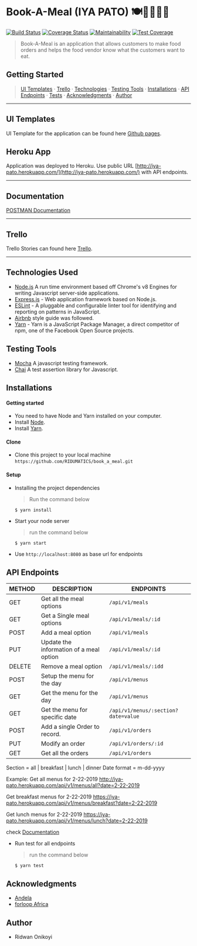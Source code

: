 # Book-A-Meal (IYA PATO) 🍽🥗🍔😋🍗
[![Build Status](https://travis-ci.com/RIDUMATICS/book_a_meal.svg?branch=develop)](https://travis-ci.com/RIDUMATICS/book_a_meal) [![Coverage Status](https://coveralls.io/repos/github/RIDUMATICS/book_a_meal/badge.svg?branch=develop)](https://coveralls.io/github/RIDUMATICS/book_a_meal?branch=develop) [![Maintainability](https://api.codeclimate.com/v1/badges/8a45c91f27cb5905b15a/maintainability)](https://codeclimate.com/github/RIDUMATICS/book_a_meal/maintainability) [![Test Coverage](https://api.codeclimate.com/v1/badges/8a45c91f27cb5905b15a/test_coverage)](https://codeclimate.com/github/RIDUMATICS/book_a_meal/test_coverage)


>Book-A-Meal is an application that allows customers to make food orders and helps the food vendor know what the customers want to eat.

## Getting Started

> [UI Templates](#ui-templates) &middot; [Trello](#trello) &middot; [Technologies](#technologies-used) &middot; [Testing Tools](#testing-tools) &middot; [Installations](#installations) &middot; [API Endpoints](#api-endpoints) &middot; [Tests](#tests) &middot; [Acknowledgments](#acknowledgments) &middot; [Author](#author)

---

## UI Templates

UI Template for the application can be found here [Github pages](https://ridumatics.github.io/book_a_meal/frontend/index.html).

## Heroku App

Application was deployed to Heroku. Use public URL [http://iya-pato.herokuapp.com/](http://iya-pato.herokuapp.com/) with API endpoints.

---

## Documentation

[POSTMAN Documentation](https://documenter.getpostman.com/view/6765162/S11HuJhd)

---

## Trello

Trello Stories can found here [Trello](https://trello.com/b/cxO2xaT3/book-a-meal).

---

## Technologies Used

[node]: (https://nodejs.org)

- [Node.js](node) A run time environment based off Chrome's v8 Engines for writing Javascript server-side applications.
- [Express.js](https://expressjs.com) - Web application framework based on Node.js.
- [ESLint](https://eslint.org/) - A pluggable and configurable linter tool for identifying and reporting on patterns in JavaScript.
- [Airbnb](https://www.npmjs.com/package/eslint-config-airbnb) style guide was followed.
- [Yarn](https://yarnpkg.com/) -  Yarn is a JavaScript Package Manager, a direct competitor of npm, one of the Facebook Open Source projects.

## Testing Tools

- [Mocha](https://mochajs.org/) A javascript testing framework.
- [Chai](https://chaijs.com) A test assertion library for Javascript.

## Installations

#### Getting started

- You need to have Node and Yarn installed on your computer.
- Install [Node](node).
- Install [Yarn](https://yarnpkg.com/lang/en/docs/install/#windows-stable).

#### Clone

- Clone this project to your local machine `https://github.com/RIDUMATICS/book_a_meal.git`

#### Setup

- Installing the project dependencies
  > Run the command below
  ```shell
  $ yarn install
  ```
- Start your node server
  > run the command below
  ```shell
  $ yarn start
  ```
- Use `http://localhost:8080` as base url for endpoints
  
## API Endpoints

| METHOD | DESCRIPTION                             | ENDPOINTS                           |
| ------ | --------------------------------------- | ------------------------------------|
| GET    | Get all the meal options                | `/api/v1/meals`                     |
| GET    | Get a Single meal options               | `/api/v1/meals/:id`                 |
| POST   | Add a meal option                       | `/api/v1/meals`                     |
| PUT    | Update the information of a meal option | `/api/v1/meals/:id`                 |
| DELETE | Remove a meal option                    | `/api/v1/meals/:idd`                |
| POST   | Setup the menu for the day              | `/api/v1/menus`                     |
| GET    | Get the menu for the day                | `/api/v1/menus`                     |
| GET    | Get the menu for specific date          | `/api/v1/menus/:section?date=value` |
| POST   | Add a single Order to record.           | `/api/v1/orders`                    |
| PUT    | Modify an order                         | `/api/v1/orders/:id`                |
| GET    | Get all the orders                      | `/api/v1/orders`                    |

Section = all | breakfast | lunch | dinner
Date format = m-dd-yyyy

Example:
Get all menus for 2-22-2019
http://iya-pato.herokuapp.com/api/v1/menus/all?date=2-22-2019

Get breakfast menus for 2-22-2019
https://iya-pato.herokuapp.com/api/v1/menus/breakfast?date=2-22-2019

Get lunch menus for 2-22-2019
https://iya-pato.herokuapp.com/api/v1/menus/lunch?date=2-22-2019

check [Documentation](#documentation)

- Run test for all endpoints
  > run the command below
  ```shell
  $ yarn test
  ```

## Acknowledgments

- [Andela](https://andela.com/)
- [forloop Africa](https://forloop.africa/)

## Author

- Ridwan Onikoyi 
